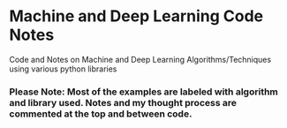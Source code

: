 # Machine and Deep Learning Code Notes
Code and Notes on Machine and Deep Learning Algorithms/Techniques using various python libraries
### Please Note:  Most of the examples are labeled with algorithm and library used.  Notes and my thought process are commented at the top and between code.
